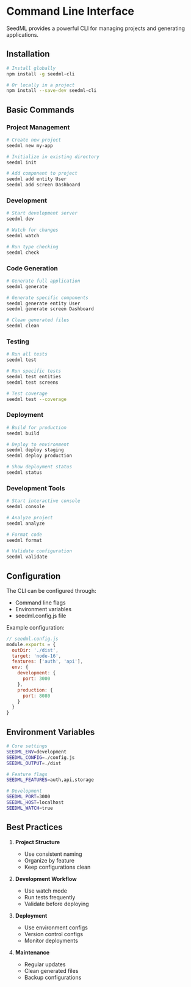 # Command Line Interface

SeedML provides a powerful CLI for managing projects and generating applications.

## Installation

```bash
# Install globally
npm install -g seedml-cli

# Or locally in a project
npm install --save-dev seedml-cli
```

## Basic Commands

### Project Management
```bash
# Create new project
seedml new my-app

# Initialize in existing directory
seedml init

# Add component to project
seedml add entity User
seedml add screen Dashboard
```

### Development
```bash
# Start development server
seedml dev

# Watch for changes
seedml watch

# Run type checking
seedml check
```

### Code Generation
```bash
# Generate full application
seedml generate

# Generate specific components
seedml generate entity User
seedml generate screen Dashboard

# Clean generated files
seedml clean
```

### Testing
```bash
# Run all tests
seedml test

# Run specific tests
seedml test entities
seedml test screens

# Test coverage
seedml test --coverage
```

### Deployment
```bash
# Build for production
seedml build

# Deploy to environment
seedml deploy staging
seedml deploy production

# Show deployment status
seedml status
```

### Development Tools
```bash
# Start interactive console
seedml console

# Analyze project
seedml analyze

# Format code
seedml format

# Validate configuration
seedml validate
```

## Configuration

The CLI can be configured through:
- Command line flags
- Environment variables
- seedml.config.js file

Example configuration:
```js
// seedml.config.js
module.exports = {
  outDir: './dist',
  target: 'node-16',
  features: ['auth', 'api'],
  env: {
    development: {
      port: 3000
    },
    production: {
      port: 8080
    }
  }
}
```

## Environment Variables

```bash
# Core settings
SEEDML_ENV=development
SEEDML_CONFIG=./config.js
SEEDML_OUTPUT=./dist

# Feature flags
SEEDML_FEATURES=auth,api,storage

# Development
SEEDML_PORT=3000
SEEDML_HOST=localhost
SEEDML_WATCH=true
```

## Best Practices

1. **Project Structure**
   - Use consistent naming
   - Organize by feature
   - Keep configurations clean

2. **Development Workflow**
   - Use watch mode
   - Run tests frequently
   - Validate before deploying

3. **Deployment**
   - Use environment configs
   - Version control configs
   - Monitor deployments

4. **Maintenance**
   - Regular updates
   - Clean generated files
   - Backup configurations
